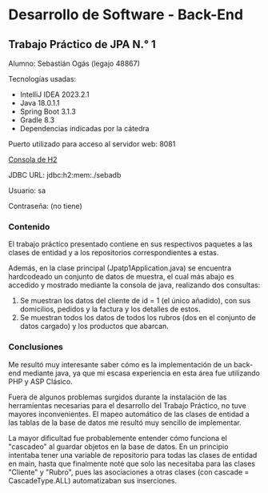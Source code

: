 # Desarrollo de Software - Back-End
## Trabajo Práctico de JPA N.° 1

Alumno: Sebastián Ogás (legajo 48867)

Tecnologías usadas:
* IntelliJ IDEA 2023.2.1
* Java 18.0.1.1
* Spring Boot 3.1.3
* Gradle 8.3
* Dependencias indicadas por la cátedra

Puerto utilizado para acceso al servidor web: 8081

[Consola de H2](http://localhost:8081/h2-console/)

JDBC URL: jdbc:h2:mem:./sebadb

Usuario: sa

Contraseña: (no tiene)

### Contenido
El trabajo práctico presentado contiene en sus respectivos paquetes a las clases de entidad y a los repositorios correspondientes a estas.

Además, en la clase principal (Jpatp1Application.java) se encuentra hardcodeado un conjunto de datos de muestra, el cual más abajo es accedido y mostrado mediante la consola de java, realizando dos consultas:
1. Se muestran los datos del cliente de id = 1 (el único añadido), con sus domicilios, pedidos y la factura y los detalles de estos.
2. Se muestran todos los datos de todos los rubros (dos en el conjunto de datos cargado) y los productos que abarcan.

### Conclusiones
Me resultó muy interesante saber cómo es la implementación de un back-end mediante java, ya que mi escasa experiencia en esta área fue utilizando PHP y ASP Clásico.

Fuera de algunos problemas surgidos durante la instalación de las herramientas necesarias para el desarrollo del Trabajo Práctico, no tuve mayores inconvenientes. El mapeo automático de las clases de entidad a las tablas de la base de datos me resultó muy sencillo de implementar.

La mayor dificultad fue probablemente entender cómo funciona el "cascadeo" al guardar objetos en la base de datos. En un principio intentaba tener una variable de repositorio para todas las clases de entidad en main, hasta que finalmente noté que solo las necesitaba para las clases "Cliente" y "Rubro", pues las asociaciones a otras clases (con cascade = CascadeType.ALL) automatizaban sus inserciones.
